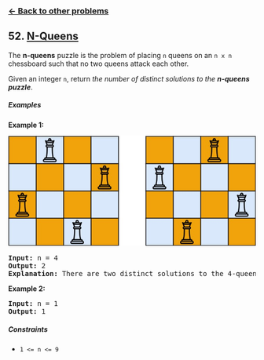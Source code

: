 ### [&#8592; Back to other problems](../../README.md)

## 52. [N-Queens](https://leetcode.com/problems/n-queens-ii/)

The **n-queens** puzzle is the problem of placing `n` queens on an `n x n` chessboard such that no
two
queens attack each other.

Given an integer `n`, return *the number of distinct solutions to the **n-queens puzzle***.

##### Examples

**Example 1:**

![n-queens example](assets/queens.jpg "N-Queens example")

<pre>
<b>Input:</b> n = 4
<b>Output:</b> 2
<b>Explanation:</b> There are two distinct solutions to the 4-queens puzzle as shown.
</pre>

**Example 2:**

<pre>
<b>Input:</b> n = 1
<b>Output:</b> 1
</pre>

##### Constraints

* <code>1 <= n <= 9</code>
